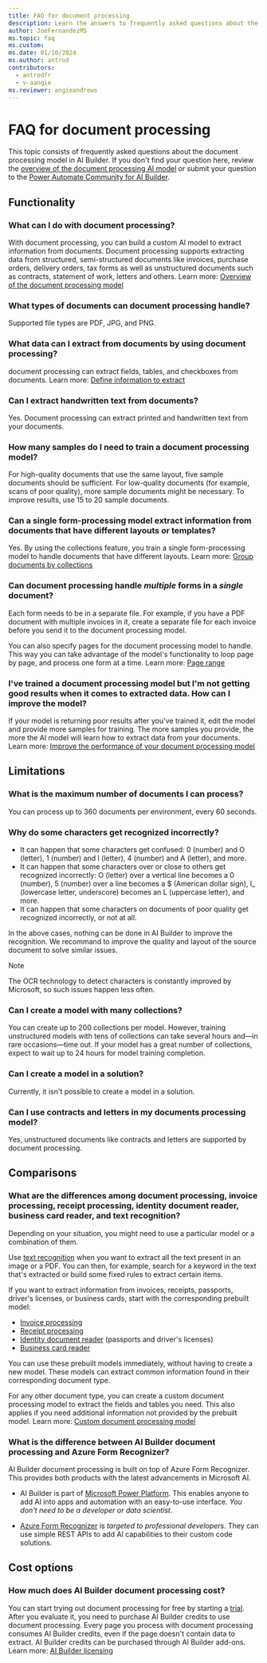 ```yaml
---
title: FAQ for document processing
description: Learn the answers to frequently asked questions about the document processing model in AI Builder.
author: JoeFernandezMS
ms.topic: faq
ms.custom: 
ms.date: 01/10/2024
ms.author: antrod
contributors:
  - antrodfr
  - v-aangie
ms.reviewer: angieandrews
---
```


# FAQ for document processing

This topic consists of frequently asked questions about the document processing model in AI Builder. If you don't find your question here, review the [overview of the document processing AI model](form-processing-model-overview.md) or submit your question to the [Power Automate Community for AI Builder](https://powerusers.microsoft.com/t5/AI-Builder/bd-p/AIBuilder).

## Functionality

### What can I do with document processing?

With document processing, you can build a custom AI model to extract information from documents. Document processing supports extracting data from structured, semi-structured documents like invoices, purchase orders, delivery orders, tax forms as well as unstructured documents such as contracts, statement of work, letters and others. Learn more: [Overview of the document processing model](form-processing-model-overview.md)

### What types of documents can document processing handle?

Supported file types are PDF, JPG, and PNG.

### What data can I extract from documents by using document processing?

document processing can extract fields, tables, and checkboxes from documents. Learn more: [Define information to extract](create-form-processing-model.md#define-information-to-extract)

### Can I extract handwritten text from documents?

Yes. Document processing can extract printed and handwritten text from your documents.

<!-- Can I extract tables that span across multiple pages?
Coming soon -->

### How many samples do I need to train a document processing model?

For high-quality documents that use the same layout, five sample documents should be sufficient. For low-quality documents (for example, scans of poor quality<!--note from editor: Suggested.-->), more sample documents might be necessary. To improve results, use 15 to 20 sample documents.

### Can a single form-processing model extract information from documents that have different layouts or templates?

Yes. By using the collections feature, you train a single form-processing model to handle documents that have different layouts. Learn more: [Group documents by collections](create-form-processing-model.md#group-documents-by-collections)

### Can document processing handle *multiple* forms in a *single* document?

Each form needs to be in a separate file. For example, if you have a PDF document with multiple invoices in it, create a separate file for each invoice before you send it to the document processing model.

You can also specify pages for the document processing model to handle. This way you can take advantage of the model's functionality to loop page by page, and process one form at a time. Learn more: [Page range](form-processing-model-in-flow.md#page-range)

### I've trained a document processing model but I'm not getting good results when it comes to extracted data. How can I improve the model?

If your model is returning poor results after you've trained it, edit the model and provide more samples for training. The more samples you provide, the more the AI model will learn how to extract data from your documents. Learn more: [Improve the performance of your document processing model](improve-form-processing-performance.md)

## Limitations

### What is the maximum number of documents I can process?

You can process up to 360 documents per environment, every 60 seconds.

### Why do some characters get recognized incorrectly?

- It can happen that some characters get confused: 0 (number) and O (letter), 1 (number) and l (letter), 4 (number) and A (letter), and more.
- It can happen that some characters over or close to others get recognized incorrectly: O (letter) over a vertical line becomes a 0 (number), 5 (number) over a line becomes a $ (American dollar sign), l_ (lowercase letter, underscore) becomes an L (uppercase letter), and more.
- It can happen that some characters on documents of poor quality get recognized incorrectly, or not at all.

In the above cases, nothing can be done in AI Builder to improve the recognition. We recommand to improve the quality and layout of the source document to solve similar issues.

> [!NOTE]
> The OCR technology to detect characters is constantly improved by Microsoft, so such issues happen less often.

### Can I create a model with many collections?

You can create up to 200 collections per model. However, training unstructured models with tens of collections can take several hours and&mdash;in rare occasions&mdash;time out. If your model has a great number of collections, expect to wait up to 24 hours for model training completion.

### Can I create a model in a solution?

Currently, it isn't possible to create a model in a solution.

### Can I use contracts and letters in my documents processing model?

Yes, unstructured documents like contracts and letters are supported by document processing.

## Comparisons

### What are the differences among document processing, invoice processing, receipt processing, identity document reader, business card reader, and text recognition?

Depending on your situation, you might need to use a particular model or a combination of them.

Use [text recognition](prebuilt-text-recognition.md) when you want to extract all the text present in an image or a PDF. You can then, for example, search for a keyword in the text that's extracted or build some fixed rules to extract certain items.
 
If you want to extract information from invoices, receipts, passports, driver's licenses, or business cards, start with the corresponding prebuilt model:

- [Invoice processing](prebuilt-invoice-processing.md)
- [Receipt processing](prebuilt-receipt-processing.md)
- [Identity document reader](prebuilt-id-reader.md) (passports and driver's licenses)
- [Business card reader](prebuilt-business-card.md)

You can use these prebuilt models immediately, without having to create a new model. These models can extract common information found in their corresponding document type.

For any other document type, you can create a custom document processing model to extract the fields and tables you need. This also applies if you need additional information not provided by the prebuilt model. Learn more: [Custom document processing model](form-processing-model-overview.md)

### What is the difference between AI Builder document processing and Azure Form Recognizer?

AI Builder document processing is built on top of Azure Form Recognizer. This provides both products with the latest advancements in Microsoft AI.

- AI Builder is part of [Microsoft Power Platform](/power-platform/). This enables anyone to add AI into apps and automation with an easy-to-use interface. *You don't need to be a developer or data scientist*.

- [Azure Form Recognizer](/azure/applied-ai-services/form-recognizer/overview) is *targeted to professional developers*. They can use simple REST APIs to add AI capabilities to their custom code solutions.  

## Cost options

### How much does AI Builder document processing cost?

You can start trying out document processing for free by starting a [trial](administer-licensing.md). After you evaluate it, you need to purchase AI Builder credits to use document processing. Every page you process with document processing consumes AI Builder credits, even if the page doesn't contain data to extract. AI Builder credits can be purchased through AI Builder add-ons. Learn more: [AI Builder licensing](administer-licensing.md)
